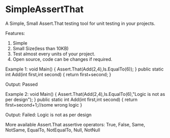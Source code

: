 # SimpleAssertThat
A Simple, Small Assert.That testing tool for unit testing in your projects.

Features:
1. Simple
2. Small Size(less than 10KB)
3. Test almost every units of your project.
4. Open source, code can be changes if required.

Example 1:
void Main()
{
	Assert.That(Add(2,4),Is.EqualTo(6));
}
public static int Add(int first,int second)
{
	return first+second;
}

Output:
Passed

Example 2:
void Main()
{
	Assert.That(Add(2,4),Is.EqualTo(6),"Logic is not as per design");
}
public static int Add(int first,int second)
{
	return first+second+1;//some wrong logic
}

Output:
Failed: Logic is not as per design

More available Assert.That assertive operators:
        True,
        False,
        Same,
        NotSame,
        EqualTo,
        NotEqualTo,
        Null,
        NotNull
        
